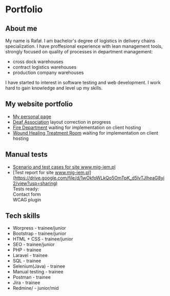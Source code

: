 # Portfolio
## About me
My name is Rafał. I am bachelor's degree of logistics in delivery chains specialization. I have proffesional experience with lean management tools, strongly focused on quality of processes in department management:
* cross dock warehouses
* contract logistics warehouses
* production company warehouses

I have started to interest in software testing and web development. I work hard to gain knowledge and level up my skills. 

## My website portfolio
* [My personal page](http://www.rkendtoend.pl)
* [Deaf Association](http://www.mig-iem.pl) layout correction in progress
* [Fire Department](http://ww.rkendtoend.pl/tests/ospsobieszewo) waiting for implementation on client hosting
* [Wound Healing Treatment Room](www.rkendtoend.pl/tests/Leczenie_ran) waiting for implementation on client hosting

## Manual tests
* [Scenario and test cases for site www.mig-iem.pl ](https://drive.google.com/file/d/1hnx3exwZC58aLaufFeJS21nDF0yytx-t/view?usp=sharing)  
* [Test report for site www.mig-iem.pl](https://drive.google.com/file/d/1wOkfoWLkQo5OmTpK_d5lvTJlheaG8yi2/view?usp=sharing)    
Tests ready:  
Contact form  
WCAG plugin

## Tech skills
* Worpress - trainee/junior
* Bootstrap - trainee/junior
* HTML + CSS - trainee/junior
* SEO - trainee/junior
* PHP - trainee
* Laravel - trainee
* SQL - trainee
* Selenium(Java) - trainee
* Manual testing - trainee
* Postman - trainee
* Jira - trainee
* Redmine/ - junior/mid
